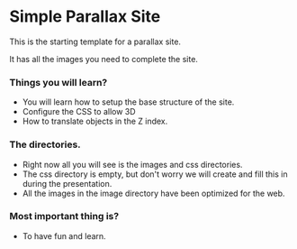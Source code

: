 # Simple Parallax Site
This is the starting template for a parallax site. 

It has all the images you need to complete the site. 

### Things you will learn? ###

* You will learn how to setup the base structure of the site. 
* Configure the CSS to allow 3D
* How to translate objects in the Z index. 

### The directories. ###

* Right now all you will see is the images and css directories. 
* The css directory is empty, but don't worry we will create and fill this in during the presentation. 
* All the images in the image directory have been optimized for the web. 

### Most important thing is? ###

* To have fun and learn.
